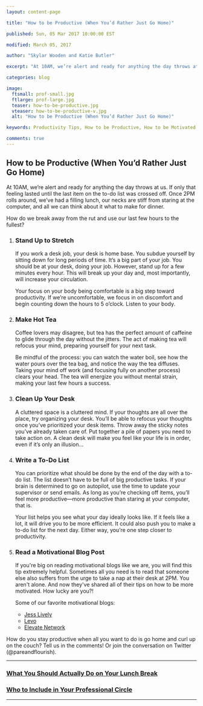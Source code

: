 ```yaml
---
layout: content-page

title: "How to be Productive (When You’d Rather Just Go Home)"

published: Sun, 05 Mar 2017 10:00:00 EST

modified: March 05, 2017

author: "Skylar Wooden and Katie Butler"

excerpt: "At 10AM, we’re alert and ready for anything the day throws at us. If only that feeling lasted until the last item on the to-do list was crossed off. Once 2PM rolls around, we’ve had a filling lunch, our necks are stiff from staring at the computer, and all we can think about it what to make for dinner."

categories: blog

image:
  ftsmall: prof-small.jpg
  ftlarge: prof-large.jpg
  teaser: how-to-be-productive.jpg
  vteaser: how-to-be-productive-v.jpg
  alt: "How to be Productive (When You’d Rather Just Go Home)"

keywords: Productivity Tips, How to be Productive, How to be Motivated

comments: true
---
```


## How to be Productive (When You’d Rather Just Go Home)

At 10AM, we’re alert and ready for anything the day throws at us. If only that feeling lasted until the last item on the to-do list was crossed off. Once 2PM rolls around, we’ve had a filling lunch, our necks are stiff from staring at the computer, and all we can think about it what to make for dinner. 

How do we break away from the rut and use our last few hours to the fullest? 

<ol>
  <li>
    <h3>Stand Up to Stretch</h3>
    <p>If you work a desk job, your desk is home base. You subdue yourself by sitting down for long periods of time. It’s a big part of your job. You should be at your desk, doing your job. However, stand up for a few minutes every hour. This will  break up your day and, most importantly, will increase your circulation.</p>
    <p>Your focus on your body being comfortable is a big step toward productivity. If we’re uncomfortable, we focus in on discomfort and begin counting down the hours to 5 o’clock. Listen to your body.</p>
  </li>
  <li>
    <h3>Make Hot Tea</h3>
    <p>Coffee lovers may disagree, but tea has the perfect amount of caffeine to glide through the day without the jitters. The act of making tea will refocus your mind, preparing yourself for your next task. </p>
    <p>Be mindful of the process: you can watch the water boil, see how the water pours over the tea bag, and notice the way the tea diffuses. Taking your mind off work (and focusing fully on another process) clears your head. The tea will energize you without mental strain, making your last few hours a success.</p>
  </li>
  <li>
    <h3>Clean Up Your Desk</h3>
    <p>A cluttered space is a cluttered mind. If your thoughts are all over the place, try organizing your desk. You’ll be able to refocus your thoughts once you’ve prioritized your desk items. Throw away the sticky notes you’ve already taken care of. Put together a pile of papers you need to take action on. A clean desk will make you feel like your life is in order, even if it’s only an illusion...</p>
  </li>
  <li>
    <h3>Write a To-Do List</h3>
    <p>You can prioritize what should be done by the end of the day with a to-do list. The list doesn’t have to be full of big productive tasks. If your brain is determined to go on autopilot, use the time to update your supervisor or send emails. As long as you’re checking off items, you’ll feel more productive—more productive than staring at your computer, that is.</p>
    <p>Your list helps you see what your day ideally looks like. If it feels like a lot, it will drive you to be more efficient. It could also push you to make a to-do list for the next day. Either way, you’re one step closer to productivity.</p>
  </li>
  <li>
    <h3>Read a Motivational Blog Post</h3>
    <p>If you're big on reading motivational blogs like we are, you will find this tip extremely helpful. Sometimes all you need is to read that someone else also suffers from the urge to take a nap at their desk at 2PM. You aren't alone. And now they've shared all of their tips on how to be more motivated. How lucky are you?!</p>
    <p>Some of our favorite motivational blogs:</p>
    <ul>
      <li><a href="http://jesslively.com/livelyshow/" target="_blank">Jess Lively</a></li>
      <li><a href="https://www.levo.com/posts/" target="_blank">Levo</a></li>
      <li><a href="https://www.ellevatenetwork.com/articles/" target="_blank">Elevate Network</a></li>
    </ul>
  </li>
</ol>

How do you stay productive when all you want to do is go home and curl up on the couch? Tell us in the comments! Or join the conversation on Twitter (@pareandflourish).

<hr class="primary">

<div class="row"> <!-- "pagination" -->
	<div class="col-xs-6 paginate">
      <a href="{{site.url}}/professional-development/what-you-should-do-on-your-lunch-break/">
        <div class="col-xs-12 arrow"><i class="fa fa-arrow-left" aria-hidden="true"></i></div>
        <div class="col-xs-12 text"><h3>What You Should Actually Do on Your Lunch Break</h3></div>	
      </a>
	</div>
	<div class="col-xs-6 paginate">
    <a href="{{site.url}}/professional-development/who-to-include-in-your-professional-circle/">
        <div class="col-xs-12 arrow"><i class="fa fa-arrow-right" aria-hidden="true"></i></div>
        <div class="col-xs-12 text"><h3>Who to Include in Your Professional Circle</h3></div>	
      </a>
	</div>
</div> <!-- close "pagination" -->

<hr class="primary">